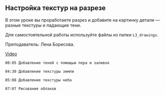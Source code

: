 ## Настройка текстур на разрезе

В этом уроке вы проработаете разрез и добавите на картинку детали — разные текстуры и падающие тени. 

Для самостоятельной работы используйте файлы из папки `L3_drawings`. 

Преподаватель: Лена Борисова.

[Video](https://player.softculture.cc/embed/PSH/PSH_72.17.10_L3-13_Colors_and_Textures_P2)

``` chapters
00:05 Добавление теней с помощью пера и заливок

04:30 Добавление текстуры земли

05:08 Добавление текстуры неба

07:07 Рисование облаков
```
